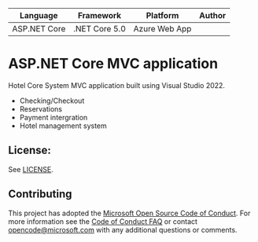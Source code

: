 | Language | Framework | Platform | Author |
| -------- | -------- |--------|--------|
| ASP.NET Core | .NET Core 5.0 | Azure Web App |


# ASP.NET Core MVC application 

Hotel Core System MVC application built using Visual Studio 2022.
- Checking/Checkout
- Reservations
- Payment intergration
- Hotel management system

## License:
See [LICENSE](LICENSE).


## Contributing
This project has adopted the [Microsoft Open Source Code of Conduct](https://opensource.microsoft.com/codeofconduct/).
For more information see the [Code of Conduct FAQ](https://opensource.microsoft.com/codeofconduct/faq/) or
contact [opencode@microsoft.com](mailto:opencode@microsoft.com) with any additional questions or comments.

